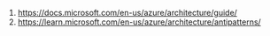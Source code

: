 1. https://docs.microsoft.com/en-us/azure/architecture/guide/
1. https://learn.microsoft.com/en-us/azure/architecture/antipatterns/